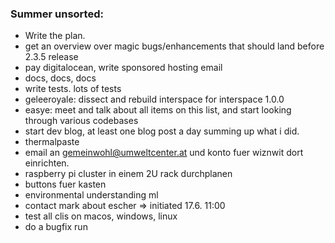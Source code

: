 ### Summer unsorted:

* Write the plan.
* get an overview over magic bugs/enhancements that should land before 2.3.5 release
* pay digitalocean, write sponsored hosting email
* docs, docs, docs
* write tests. lots of tests
* geleeroyale: dissect and rebuild interspace for interspace 1.0.0
* easye: meet and talk about all items on this list, and start looking through various codebases
* start dev blog, at least one blog post a day summing up what i did.
* thermalpaste
* email an gemeinwohl@umweltcenter.at und konto fuer wiznwit dort einrichten.
* raspberry pi cluster in einem 2U rack durchplanen
* buttons fuer kasten
* environmental understanding ml
* contact mark about escher => initiated 17.6. 11:00
* test all clis on macos, windows, linux
* do a bugfix run
